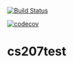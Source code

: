 [![Build Status](https://travis-ci.org/markmiao1/cs207test.svg?branch=master)](https://travis-ci.org/markmiao1/cs207test)

[![codecov](https://codecov.io/gh/markmiao1/cs207test/branch/master/graph/badge.svg)](https://codecov.io/gh/markmiao1/cs207test)

# cs207test
